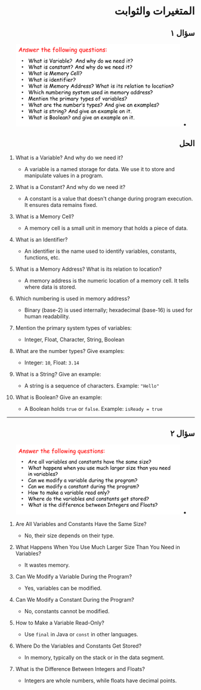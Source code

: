 <div dir="rtl">

# المتغيرات والثوابت

## سؤال ١

- ![Homework](/resources/_17_variables_and_constants/questions/FirstQuestions.png)

## الحل

</div>

1. What is a Variable? And why do we need it?
    - A variable is a named storage for data. We use it to store and manipulate values in a program.

2. What is a Constant? And why do we need it?
    - A constant is a value that doesn't change during program execution. It ensures data remains fixed.

3. What is a Memory Cell?
    - A memory cell is a small unit in memory that holds a piece of data.

4. What is an Identifier?
    - An identifier is the name used to identify variables, constants, functions, etc.

5. What is a Memory Address? What is its relation to location?
    - A memory address is the numeric location of a memory cell. It tells where data is stored.

6. Which numbering is used in memory address?
    - Binary (base-2) is used internally; hexadecimal (base-16) is used for human readability.

7. Mention the primary system types of variables:
    - Integer, Float, Character, String, Boolean

8. What are the number types? Give examples:
    - Integer: `10`, Float: `3.14`

9. What is a String? Give an example:
    - A string is a sequence of characters. Example: `"Hello"`

10. What is Boolean? Give an example:
    - A Boolean holds `true` or `false`. Example: `isReady = true`

---

<div dir="rtl">

## سؤال ٢

- ![Homework](/resources/_17_variables_and_constants/questions/SecondQuestions.png)

</div>

1. Are All Variables and Constants Have the Same Size?
    - No, their size depends on their type.

2. What Happens When You Use Much Larger Size Than You Need in Variables?
    - It wastes memory.

3. Can We Modify a Variable During the Program?
    - Yes, variables can be modified.

4. Can We Modify a Constant During the Program?
    - No, constants cannot be modified.

5. How to Make a Variable Read-Only?
    - Use `final` in Java or `const` in other languages.

6. Where Do the Variables and Constants Get Stored?
    - In memory, typically on the stack or in the data segment.

7. What is the Difference Between Integers and Floats?
    - Integers are whole numbers, while floats have decimal points.